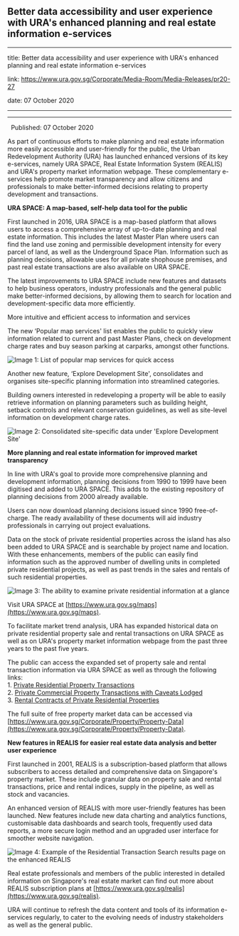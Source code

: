 ## Better data accessibility and user experience with URA's enhanced planning and real estate information e-services
---
title: Better data accessibility and user experience with URA's enhanced planning and real estate information e-services

link: https://www.ura.gov.sg/Corporate/Media-Room/Media-Releases/pr20-27

date: 07 October 2020

---

-----------------------------------------------------------------------------------------------------------------

  Published: 07 October 2020

As part of continuous efforts to make planning and real estate information more easily accessible and user-friendly for the public, the Urban Redevelopment Authority (URA) has launched enhanced versions of its key e-services, namely URA SPACE, Real Estate Information System (REALIS) and URA's property market information webpage. These complementary e-services help promote market transparency and allow citizens and professionals to make better-informed decisions relating to property development and transactions.

**URA SPACE: A map-based, self-help data tool for the public**

First launched in 2016, URA SPACE is a map-based platform that allows users to access a comprehensive array of up-to-date planning and real estate information. This includes the latest Master Plan where users can find the land use zoning and permissible development intensity for every parcel of land, as well as the Underground Space Plan. Information such as planning decisions, allowable uses for all private shophouse premises, and past real estate transactions are also available on URA SPACE.  
  
The latest improvements to URA SPACE include new features and datasets to help business operators, industry professionals and the general public make better-informed decisions, by allowing them to search for location and development-specific data more efficiently.

More intuitive and efficient access to information and services

The new ‘Popular map services' list enables the public to quickly view information related to current and past Master Plans, check on development charge rates and buy season parking at carparks, amongst other functions.

![Image 1: List of popular map services for quick access](https://www.ura.gov.sg/-/media/Corporate/Media-Room/2020/Oct/pr20-27IMG1.jpg)  


Another new feature, ‘Explore Development Site', consolidates and organises site-specific planning information into streamlined categories.

Building owners interested in redeveloping a property will be able to easily retrieve information on planning parameters such as building height, setback controls and relevant conservation guidelines, as well as site-level information on development charge rates.

![Image 2: Consolidated site-specific data under 'Explore Development Site'](https://www.ura.gov.sg/-/media/Corporate/Media-Room/2020/Oct/pr20-27IMG2.jpg)  


**More planning and real estate information for improved market transparency**

In line with URA's goal to provide more comprehensive planning and development information, planning decisions from 1990 to 1999 have been digitised and added to URA SPACE. This adds to the existing repository of planning decisions from 2000 already available.

Users can now download planning decisions issued since 1990 free-of-charge. The ready availability of these documents will aid industry professionals in carrying out project evaluations.

Data on the stock of private residential properties across the island has also been added to URA SPACE and is searchable by project name and location. With these enhancements, members of the public can easily find information such as the approved number of dwelling units in completed private residential projects, as well as past trends in the sales and rentals of such residential properties.

![Image 3:  The ability to examine private residential information at a glance](https://www.ura.gov.sg/-/media/Corporate/Media-Room/2020/Oct/pr20-27IMG3.jpg)  


Visit URA SPACE at [https://www.ura.gov.sg/maps](https://www.ura.gov.sg/maps).

To facilitate market trend analysis, URA has expanded historical data on private residential property sale and rental transactions on URA SPACE as well as on URA's property market information webpage from the past three years to the past five years.

The public can access the expanded set of property sale and rental transaction information via URA SPACE as well as through the following links:  
1\. [Private Residential Property Transactions](https://www.ura.gov.sg/realEstateIIWeb/transaction/search.action)  
2\. [Private Commercial Property Transactions with Caveats Lodged](https://www.ura.gov.sg/realEstateIIWeb/comm/transaction/search.action)  
3\. [Rental Contracts of Private Residential Properties](https://www.ura.gov.sg/realEstateIIWeb/resiRental/search.action)

The full suite of free property market data can be accessed via [https://www.ura.gov.sg/Corporate/Property/Property-Data](https://www.ura.gov.sg/Corporate/Property/Property-Data).  
  
**New features in REALIS for easier real estate data analysis and better user experience**

First launched in 2001, REALIS is a subscription-based platform that allows subscribers to access detailed and comprehensive data on Singapore's property market. These include granular data on property sale and rental transactions, price and rental indices, supply in the pipeline, as well as stock and vacancies.

An enhanced version of REALIS with more user-friendly features has been launched. New features include new data charting and analytics functions, customisable data dashboards and search tools, frequently used data reports, a more secure login method and an upgraded user interface for smoother website navigation.

![Image 4:  Example of the Residential Transaction Search results page on the enhanced REALIS](https://www.ura.gov.sg/-/media/Corporate/Media-Room/2020/Oct/pr20-27IMG4.jpg)  


Real estate professionals and members of the public interested in detailed information on Singapore's real estate market can find out more about REALIS subscription plans at [https://www.ura.gov.sg/realis](https://www.ura.gov.sg/realis).

URA will continue to refresh the data content and tools of its information e-services regularly, to cater to the evolving needs of industry stakeholders as well as the general public.
